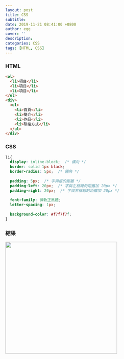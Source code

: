 ```yaml
---
layout: post
title: CSS
subtitle:
date: 2019-11-21 08:41:00 +0800
author: egg
cover: ''
description:
categories: CSS
tags: [HTML, CSS] 
---
```


### HTML

```HTML
<ol>
  <li>項目</li>
  <li>項目</li>
  <li>項目</li>
</ol>
<div>
  <ul>
    <li>首頁</li>
    <li>簡介</li>
    <li>作品</li>
    <li>聯絡方式</li>
  </ul>
</div>
```


### CSS

```CSS
li{
  display: inline-block;  /* 橫向 */
  border: solid 1px black;
  border-radius: 5px;  /* 圓角 */
  
  padding: 5px;  /* 字與框的距離 */
  padding-left: 20px;  /* 字與左框線的距離加 20px */
  padding-right: 20px;  /* 字與右框線的距離加 20px */
  
  font-family: 微軟正黑體;
  letter-spacing: 1px;
  
  background-color: #f7f7f7f;
}
````

### 結果
<img src="https://doltegg.github.io/coding/assets/img/2019/CSS1.png" style="width:350px"/>
